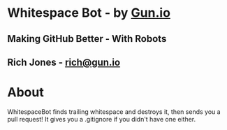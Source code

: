 # Whitespace Bot - by [Gun.io](http://gun.io)
## Making GitHub Better - With Robots
## Rich Jones - rich@gun.io

# About 
WhitespaceBot finds trailing whitespace and destroys it, then sends you a pull request!
It gives you a .gitignore if you didn't have one either.
